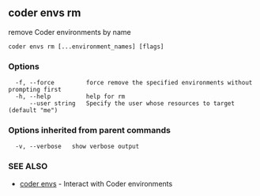## coder envs rm

remove Coder environments by name

```
coder envs rm [...environment_names] [flags]
```

### Options

```
  -f, --force         force remove the specified environments without prompting first
  -h, --help          help for rm
      --user string   Specify the user whose resources to target (default "me")
```

### Options inherited from parent commands

```
  -v, --verbose   show verbose output
```

### SEE ALSO

* [coder envs](coder_envs.md)	 - Interact with Coder environments

